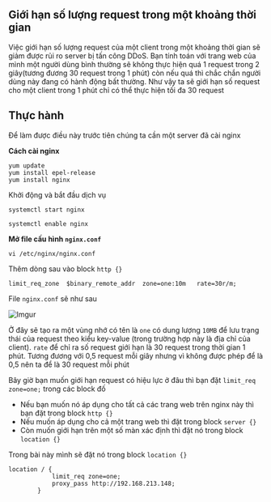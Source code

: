## Giới hạn số lượng request trong một khoảng thời gian
Việc giới hạn số lượng request của một client trong một khoảng thời gian sẽ giảm được rủi ro server bị tấn công DDoS. Bạn tính toán với trang web của mình một người dùng bình thường sẽ không thực hiện quá 1 request trong 2 giây(tương đương 30 request trong 1 phút) còn nếu quá thì chắc chắn người dùng này đang có hành động bất thường. Như vậy ta sẽ giới hạn số request cho một client trong 1 phút chỉ có thể thực hiện tối đa 30 request

## Thực hành
Để làm được điều này trước tiên chúng ta cần một server đã cài nginx

**Cách cài nginx**
```
yum update
yum install epel-release
yum install nginx
```

Khởi động và bắt đầu dịch vụ

`systemctl start nginx`

`systemctl enable nginx`

**Mở file cấu hình `nginx.conf`**

`vi /etc/nginx/nginx.conf`

Thêm dòng sau vào block `http {}`

`limit_req_zone  $binary_remote_addr  zone=one:10m   rate=30r/m;`

File `nginx.conf` sẽ như sau

![Imgur](https://i.imgur.com/jC5Vx5e.png)

Ở đây sẽ tạo ra một vùng nhớ có tên là `one` có dung lượng `10MB` để lưu trạng thái của request theo kiểu key-value (trong trường hợp này là địa chỉ của client). `rate` để chỉ ra số request giới hạn là 30 request trong thời gian 1 phút. Tương đương với 0,5 request mỗi giây nhưng vì không được phép để là 0,5 nên ta để là 30 request mỗi phút

Bây giờ bạn muốn giới hạn request có hiệu lực ở đâu thì bạn đặt `limit_req zone=one;` trong các block đố
  * Nếu bạn muốn nó áp dụng cho tất cả các trang web trên nginx này thì bạn đặt trong block `http {}`
  * Nếu muốn áp dụng cho cả một trang web thì đặt trong block `server {}`
  * Còn muốn giới hạn trên một số màn xác định thì đặt nó trong block `location {}`

Trong bài này mình sẽ đặt nó trong block `location {}`
```
location / {
            limit_req zone=one;
            proxy_pass http://192.168.213.148;
        }
```